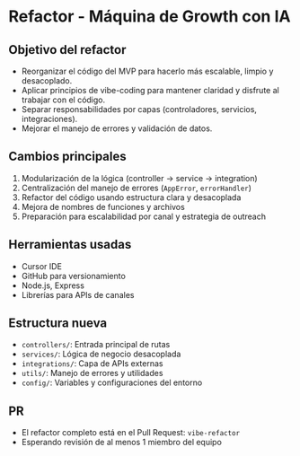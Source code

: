# Refactor - Máquina de Growth con IA

## Objetivo del refactor

- Reorganizar el código del MVP para hacerlo más escalable, limpio y desacoplado.
- Aplicar principios de vibe-coding para mantener claridad y disfrute al trabajar con el código.
- Separar responsabilidades por capas (controladores, servicios, integraciones).
- Mejorar el manejo de errores y validación de datos.

## Cambios principales

1. Modularización de la lógica (controller → service → integration)
2. Centralización del manejo de errores (`AppError`, `errorHandler`)
3. Refactor del código usando estructura clara y desacoplada
4. Mejora de nombres de funciones y archivos
5. Preparación para escalabilidad por canal y estrategia de outreach

## Herramientas usadas

- Cursor IDE
- GitHub para versionamiento
- Node.js, Express
- Librerías para APIs de canales

## Estructura nueva

- `controllers/`: Entrada principal de rutas
- `services/`: Lógica de negocio desacoplada
- `integrations/`: Capa de APIs externas
- `utils/`: Manejo de errores y utilidades
- `config/`: Variables y configuraciones del entorno

## PR

- El refactor completo está en el Pull Request: `vibe-refactor`
- Esperando revisión de al menos 1 miembro del equipo
